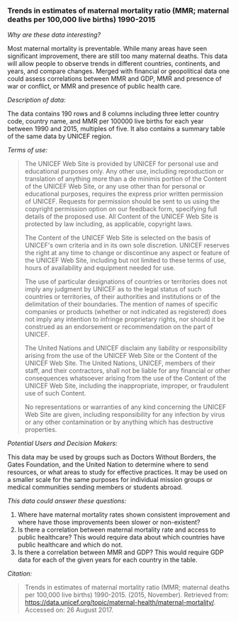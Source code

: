 ### **Trends in estimates of maternal mortality ratio (MMR; maternal deaths per 100,000 live births) 1990-2015**

_Why are these data interesting?_

Most maternal mortality is preventable. While many areas have seen significant improvement, there are still too many maternal deaths. 
This data will allow people to observe trends in different countries, continents, and years, and compare changes. Merged with financial 
or geopolitical data one could  assess correlations between MMR and GDP, MMR and presence of war or conflict, or MMR and presence of 
public health care.

_Description of data:_

The data contains 190 rows and 8 columns including three letter country code, country name, and MMR per 100000 live births for each 
year between 1990 and 2015, multiples of five. It also contains a summary table of the same data by UNICEF region.  

_Terms of use:_ 

>The UNICEF Web Site is provided by UNICEF for personal use and educational purposes only. Any other use, including reproduction 
or translation of anything more than a de minimis portion of the Content of the UNICEF Web Site, or any use other than for personal 
or educational purposes, requires the express prior written permission of UNICEF. Requests for permission should be sent to us using 
the copyright permission option on our feedback form, specifying full details of the proposed use. All Content of the UNICEF Web Site 
is protected by law including, as applicable, copyright laws.
>
>The Content of the UNICEF Web Site is selected on the basis of UNICEF's own criteria and in its own sole discretion. UNICEF reserves 
the right at any time to change or discontinue any aspect or feature of the UNICEF Web Site, including but not limited to these terms 
of use, hours of availability and equipment needed for use.
>
>The use of particular designations of countries or territories does not imply any judgment by UNICEF as to the legal status of such 
countries or territories, of their authorities and institutions or of the delimitation of their boundaries. The mention of names of 
specific companies or products (whether or not indicated as registered) does not imply any intention to infringe proprietary rights, 
nor should it be construed as an endorsement or recommendation on the part of UNICEF.
>
>The United Nations and UNICEF disclaim any liability or responsibility arising from the use of the UNICEF Web Site or the Content of 
the UNICEF Web Site. The United Nations, UNICEF, members of their staff, and their contractors, shall not be liable for any financial 
or other consequences whatsoever arising from the use of the Content of the UNICEF Web Site, including the inappropriate, improper, or 
fraudulent use of such Content.
>
>No representations or warranties of any kind concerning the UNICEF Web Site are given, including responsibility for any infection by 
virus or any other contamination or by anything which has destructive properties.

_Potential Users and Decision Makers:_

This data may be used by groups such as Doctors Without Borders, the Gates Foundation, and the United Nation to determine where to 
send resources, or what areas to study for effective practices. It may be used on a smaller scale for the same purposes for individual 
mission groups or medical communities sending members or students abroad.  

_This data could answer these questions:_

1)	Where have maternal mortality rates shown consistent improvement and where have those improvements been slower or non-existent?
2)	Is there a correlation between maternal mortality rate and access to public healthcare? This would require data about which 
countries have public healthcare and which do not.
3)	Is there a correlation between MMR and GDP? This would require GDP data for each of the given years for each country in the table.

_Citation:_

>Trends in estimates of maternal mortality ratio (MMR; maternal deaths per 100,000 live births) 1990-2015. (2015, November). Retrieved 
from: https://data.unicef.org/topic/maternal-health/maternal-mortality/. Accessed on: 26 August 2017.
 
